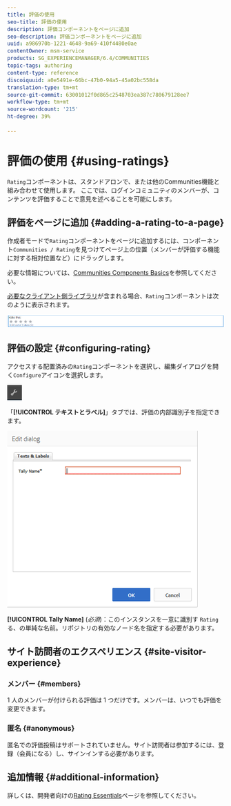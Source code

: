 ```yaml
---
title: 評価の使用
seo-title: 評価の使用
description: 評価コンポーネントをページに追加
seo-description: 評価コンポーネントをページに追加
uuid: a986970b-1221-4648-9a69-410f4480e0ae
contentOwner: msm-service
products: SG_EXPERIENCEMANAGER/6.4/COMMUNITIES
topic-tags: authoring
content-type: reference
discoiquuid: a0e5491e-66bc-47b0-94a5-45a02bc558da
translation-type: tm+mt
source-git-commit: 63001012f0d865c2548703ea387c780679128ee7
workflow-type: tm+mt
source-wordcount: '215'
ht-degree: 39%

---
```



# 評価の使用 {#using-ratings}

`Rating`コンポーネントは、スタンドアロンで、または他のCommunities機能と組み合わせて使用します。 ここでは、ログインコミュニティのメンバーが、コンテンツを評価することで意見を述べることを可能にします。

## 評価をページに追加 {#adding-a-rating-to-a-page}

作成者モードで`Rating`コンポーネントをページに追加するには、コンポーネント`Communities / Rating`を見つけてページ上の位置（メンバーが評価する機能に対する相対位置など）にドラッグします。

必要な情報については、[Communities Components Basics](basics.md)を参照してください。

[必要なクライアント側ライブラリ](rating-basics.md#essentials-for-client-side)が含まれる場合、`Rating`コンポーネントは次のように表示されます。

![chlimage_1-493](assets/chlimage_1-493.png)

## 評価の設定 {#configuring-rating}

アクセスする配置済みの`Rating`コンポーネントを選択し、編集ダイアログを開く`Configure`アイコンを選択します。

![chlimage_1-494](assets/chlimage_1-494.png)

「**[!UICONTROL テキストとラベル]**」タブでは、評価の内部識別子を指定できます。

![chlimage_1-495](assets/chlimage_1-495.png)

**[!UICONTROL Tally Name]**
(*必須*)：このインスタンスを一意に識別す `Rating`る、の単純な名前。リポジトリの有効なノード名を指定する必要があります。

## サイト訪問者のエクスペリエンス  {#site-visitor-experience}

### メンバー {#members}

1 人のメンバーが付けられる評価は 1 つだけです。メンバーは、いつでも評価を変更できます。

### 匿名  {#anonymous}

匿名での評価投稿はサポートされていません。サイト訪問者は参加するには、登録（会員になる）し、サインインする必要があります。

## 追加情報 {#additional-information}

詳しくは、開発者向けの[Rating Essentials](rating-basics.md)ページを参照してください。
